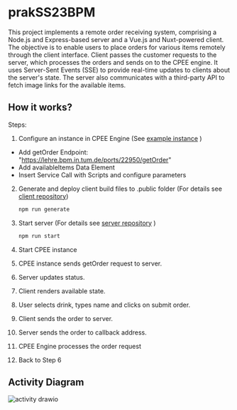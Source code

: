 # prakSS23BPM

This project implements a remote order receiving system, comprising a Node.js and Express-based server and a Vue.js and Nuxt-powered client. The objective is to enable users to place orders for various items remotely through the client interface. Client passes the customer requests to the server, which processes the orders and sends on to the CPEE engine. It uses Server-Sent Events (SSE) to provide real-time updates to clients about the server's state. The server also communicates with a third-party API to fetch image links for the available items.

## How it works?

Steps: 

1. Configure an instance in CPEE Engine (See [example instance](https://cpee.org/flow/?monitor=https://cpee.org/flow/engine/18252/) )
  - Add getOrder Endpoint: "https://lehre.bpm.in.tum.de/ports/22950/getOrder"
  - Add availableItems Data Element
  - Insert Service Call with Scripts and configure parameters

2. Generate and deploy client build files to .public folder (For details see [client repository](https://github.com/MertAksehirlioglu/prakss23))
   ``` bash
   npm run generate
   ```
  
4. Start server (For details see [server repository](https://github.com/MertAksehirlioglu/prakss23server) )
   ``` bash
   npm run start
   ```
5. Start CPEE instance
6. CPEE instance sends getOrder request to server.
7. Server updates status.
8. Client renders available state.
9. User selects drink, types name and clicks on submit order.
10. Client sends the order to server.
11. Server sends the order to callback address.
12. CPEE Engine processes the order request
13. Back to Step 6
     

## Activity Diagram

![activity drawio](https://github.com/MertAksehirlioglu/prakSS23BPM/assets/23525970/30d99383-dc4d-42ae-b1b9-f944522e6ceb)
